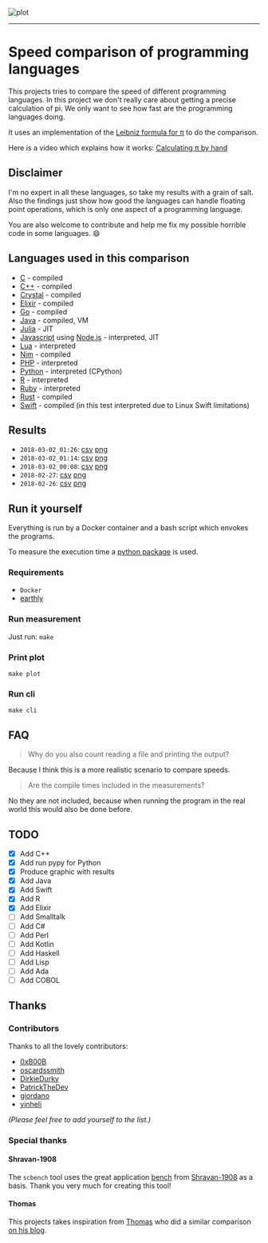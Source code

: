 ![plot](https://raw.github.com/niklas-heer/speed-comparison/master/.github/2018-03-02_01:26.png "Speed comparison of programming languages")

---

# Speed comparison of programming languages

This projects tries to compare the speed of different programming languages.
In this project we don't really care about getting a precise calculation of pi. We only want to see how fast are the programming languages doing.

It uses an implementation of the [Leibniz formula for π](https://en.wikipedia.org/wiki/Leibniz_formula_for_%CF%80) to do the comparison.

Here is a video which explains how it works: [Calculating π by hand](https://www.youtube.com/watch?v=HrRMnzANHHs)

## Disclaimer

I'm no expert in all these languages, so take my results with a grain of salt.<br>
Also the findings just show how good the languages can handle floating point operations, which is only one aspect of a programming language.

You are also welcome to contribute and help me fix my possible horrible code in some languages. :smile:

## Languages used in this comparison

- [C](https://en.wikipedia.org/wiki/C_(programming_language)) - compiled
- [C++](https://isocpp.org/) - compiled
- [Crystal](https://crystal-lang.org/) - compiled
- [Elixir](https://elixir-lang.org/) - compiled
- [Go](https://golang.org/) - compiled
- [Java](http://www.oracle.com/technetwork/java/index.html) - compiled, VM
- [Julia](http://julialang.org/) - JIT
- [Javascript](https://www.ecma-international.org/publications/standards/Ecma-402.htm) using [Node.js](https://nodejs.org/) - interpreted, JIT
- [Lua](https://www.lua.org/) - interpreted
- [Nim](https://nim-lang.org/) - compiled
- [PHP](https://secure.php.net/) - interpreted
- [Python](https://www.python.org/) - interpreted (CPython)
- [R](https://www.r-project.org/) - interpreted
- [Ruby](https://www.ruby-lang.org/) - interpreted
- [Rust](https://www.rust-lang.org/)  - compiled
- [Swift](https://swift.org/) - compiled (in this test interpreted due to Linux Swift limitations)

## Results

- `2018-03-02_01:26`: [csv](https://raw.github.com/niklas-heer/speed-comparison/master/.github/2018-03-02_01:26.csv) [png](https://raw.github.com/niklas-heer/speed-comparison/master/.github/2018-03-02_01:26.png)
- `2018-03-02_01:14`: [csv](https://raw.github.com/niklas-heer/speed-comparison/master/.github/2018-03-02_01:14.csv) [png](https://raw.github.com/niklas-heer/speed-comparison/master/.github/2018-03-02_01:14.png)
- `2018-03-02_00:08`: [csv](https://raw.github.com/niklas-heer/speed-comparison/master/.github/2018-03-02_00:08.csv) [png](https://raw.github.com/niklas-heer/speed-comparison/master/.github/2018-03-02_00:08.png)
- `2018-02-27`: [csv](https://raw.github.com/niklas-heer/speed-comparison/master/.github/2018-02-27.csv) [png](https://raw.github.com/niklas-heer/speed-comparison/master/.github/2018-02-27.png)
- `2018-02-26`: [csv](https://raw.github.com/niklas-heer/speed-comparison/master/.github/2018-02-26.csv) [png](https://raw.github.com/niklas-heer/speed-comparison/master/.github/2018-02-26.png)

## Run it yourself

Everything is run by a Docker container and a bash script which envokes the programs.

To measure the execution time a [python package](https://pypi.python.org/pypi/lauda/1.2.0) is used.

### Requirements
- `Docker`
- [earthly](https://earthly.dev/)

<!-- TODO: update how to do stuff -->
### Run measurement

Just run: `make`

### Print plot

`make plot`

### Run cli

`make cli`

## FAQ

> Why do you also count reading a file and printing the output?

Because I think this is a more realistic scenario to compare speeds.

> Are the compile times included in the measurements?

No they are not included, because when running the program in the real world this would also be done before.

## TODO
<!-- TODO: move to github tasks instead -->
- [x] Add C++
- [x] Add run pypy for Python
- [x] Produce graphic with results
- [x] Add Java
- [x] Add Swift
- [x] Add R
- [x] Add Elixir
- [ ] Add Smalltalk
- [ ] Add C#
- [ ] Add Perl
- [ ] Add Kotlin
- [ ] Add Haskell
- [ ] Add Lisp
- [ ] Add Ada
- [ ] Add COBOL

## Thanks

### Contributors
Thanks to all the lovely contributors:
- [0xB00B](https://github.com/0xB00B)
- [oscardssmith](https://github.com/oscardssmith)
- [DirkieDurky](https://github.com/DirkieDurky)
- [PatrickTheDev](PatrickTheDev)
- [giordano](giordano)
- [yinheli](yinheli)

_(Please feel free to add yourself to the list.)_

### Special thanks
#### Shravan-1908
The `scbench` tool uses the great application [bench](https://github.com/Shravan-1908/bench) from [Shravan-1908](https://github.com/Shravan-1908) as a basis. Thank you very much for creating this tool!

#### Thomas
This projects takes inspiration from [Thomas](https://www.thomaschristlieb.de) who did a similar comparison [on his blog](https://www.thomaschristlieb.de/performance-vergleich-zwischen-verschiedenen-programmiersprachen-und-systemen/).
